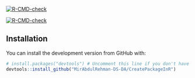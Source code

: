 <!-- badges: start -->
  [![R-CMD-check](https://github.com/MirAbdulRehman-DS-DA/CreatePackageInR/actions/workflows/R-CMD-check.yaml/badge.svg)](https://github.com/MirAbdulRehman-DS-DA/CreatePackageInR/actions/workflows/R-CMD-check.yaml)
  <!-- badges: end -->
  
  <!-- badges: start -->
  [![R-CMD-check](https://github.com/MirAbdulRehman-DS-DA/CreatePackageInR/actions/workflows/R-CMD-check.yaml/badge.svg)](https://github.com/MirAbdulRehman-DS-DA/CreatePackageInR/actions/workflows/R-CMD-check.yaml)
  <!-- badges: end -->

## Installation

You can install the development version from GitHub with:

```R
# install.packages("devtools") # Uncomment this line if you don't have devtools installed
devtools::install_github("MirAbdulRehman-DS-DA/CreatePackageInR")
